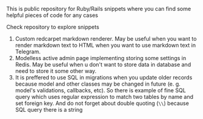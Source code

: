 This is public repository for Ruby/Rails snippets where you can find some helpful pieces of code for any cases

Check repository to explore snippets

1. Custom redcarpet markdown renderer. May be useful when you want to render markdown text to HTML when you want to use markdown text in Telegram.
1. Modelless active admin page implementing storing some settings in Redis. May be useful when u don't want to store data in database and need to store it some other way.
1. It is preffered to use SQL in migrations when you update older records because model and other classes may be changed in future (e. g. model's validations, callbacks, etc). So there is example of fine SQL query which uses regular expression to match two tables by name and set foreign key. And do not forget about double quoting (`\\`) because SQL query there is a string
